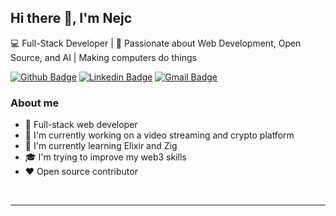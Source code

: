 ## Hi there 👋, I'm Nejc

💻 Full-Stack Developer | 🚀 Passionate about Web Development, Open Source, and AI | Making computers do things

[![Github Badge](https://img.shields.io/badge/-nejcm-black?style=flat&logo=Github&logoColor=white&link=https://github.com/nejcm/)][github]
[![Linkedin Badge](https://img.shields.io/badge/-nejcm-blue?style=flat&logo=Linkedin&logoColor=white&link=https://linkedin.com/in/nejcm/)][linkedin]
[![Gmail Badge](https://img.shields.io/badge/-nmursi2-red?style=flat&logo=Gmail&logoColor=white&link=mailto:nmursi2@gmail.com)](mailto:nmursi2@gmail.com)


### About me

- 🎯 Full-stack web developer
- 🔭 I'm currently working on a video streaming and crypto platform
- 🌱 I'm currently learning Elixir and Zig
- 🎓 I'm trying to improve my web3 skills
- ❤️ Open source contributor

<br />

---

<br />

<!-- Variables -->
[email]: nmursi2@gmail.com
[github]: https://github.com/nejcm/
[linkedin]: https://linkedin.com/in/nejcm/
